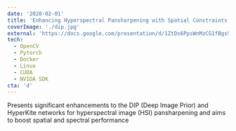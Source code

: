 ```yaml
---
date: '2020-02-01'
title: 'Enhancing Hyperspectral Pansharpening with Spatial Constraints and HyperKite Networks'
coverImage: './dip.jpg'
external: 'https://docs.google.com/presentation/d/1ZtDs6PpsWnMzCG1fBgs9VyFmYUBoxkKpTsnHue1f03U/edit#slide=id.p'
tech:
  - OpenCV
  - Pytorch
  - Docker
  - Linux
  - CUDA
  - NVIDA SDK
cta: 'd'
---
```


Presents significant enhancements to the DIP (Deep Image Prior) and HyperKite networks for hyperspectral image (HSI) pansharpening and aims to boost spatial and spectral performance
